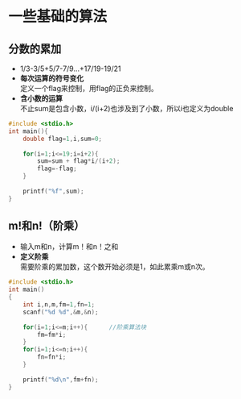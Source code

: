 # 一些基础的算法
## 分数的累加
* 1/3-3/5+5/7-7/9…+17/19-19/21
* **每次运算的符号变化**<br>
    定义一个flag来控制，用flag的正负来控制。
* **含小数的运算**<br>
    不止sum是包含小数，i/(i+2)也涉及到了小数，所以i也定义为double
```c
#include <stdio.h>
int main(){
	double flag=1,i,sum=0;
	
	for(i=1;i<=19;i=i+2){
		sum=sum + flag*i/(i+2);
		flag=-flag;
	}
	
	printf("%f",sum);
} 
```
## m!和n!（阶乘）
* 输入m和n，计算m！和n！之和
* **定义阶乘**<br>
    需要阶乘的累加数，这个数开始必须是1，如此累乘m或n次。
```c
#include <stdio.h>
int main()
{
    int i,n,m,fm=1,fn=1;
    scanf("%d %d",&m,&n);
    
    for(i=1;i<=m;i++){		//阶乘算法块
        fm=fm*i;
    }
    for(i=1;i<=n;i++){
        fn=fn*i;
    }
    
    printf("%d\n",fm+fn);
}

```
